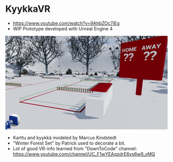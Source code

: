 # KyykkaVR

- https://www.youtube.com/watch?v=9AhbZOc7iEg
- WIP Prototype developed with Unreal Engine 4

![Screenshot](pic.PNG)

- Karttu and kyykkä modeled by Marcus Kindstedt
- "Winter Forest Set"  by Patrick used to decorate a bit.
- Lot of good VR-info learned from "DownToCode" channel: https://www.youtube.com/channel/UC_F1wYEAqzdrE6vs6w9_vMQ
